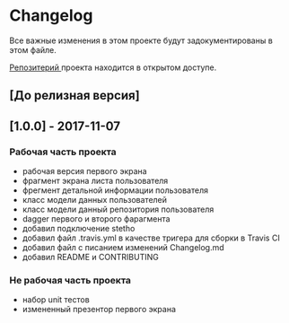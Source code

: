 # Changelog
Все важные изменения в этом проекте будут задокументированы в этом файле.

[Репозитерий ](https://github.com/Nicopolas/AndroidLVL3Homework6/) проекта находится в открытом доступе.

## [До релизная версия]

## [1.0.0] - 2017-11-07
### Рабочая часть проекта
- рабочая версия первого экрана
- фрагмент экрана листа пользователя
- фрегмент детальной информации пользователя
- класс модели данных пользователей
- класс модели данный репозитория пользователя
- dagger первого и второго фарагмента
- добавил подключение stetho
- добавил файл .travis.yml в качестве тригера для сборки в Travis CI
- добавил файл с писанием изменений Changelog.md
- добавил README и CONTRIBUTING

### Не рабочая часть проекта
- набор unit тестов
- измененный презентор первого экрана